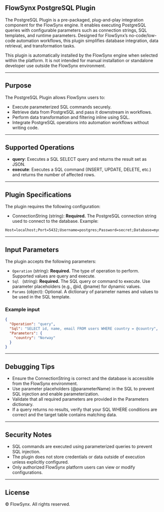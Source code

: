 ## FlowSynx PostgreSQL Plugin

The PostgreSQL Plugin is a pre-packaged, plug-and-play integration component for the FlowSynx engine. It enables executing PostgreSQL queries with configurable parameters such as connection strings, SQL templates, and runtime parameters. Designed for FlowSynx’s no-code/low-code automation workflows, this plugin simplifies database integration, data retrieval, and transformation tasks.

This plugin is automatically installed by the FlowSynx engine when selected within the platform. It is not intended for manual installation or standalone developer use outside the FlowSynx environment.

---

## Purpose

The PostgreSQL Plugin allows FlowSynx users to:

- Execute parameterized SQL commands securely.
- Retrieve data from PostgreSQL and pass it downstream in workflows.
- Perform data transformation and filtering inline using SQL.
- Integrate PostgreSQL operations into automation workflows without writing code.

---

## Supported Operations

- **query**: Executes a SQL SELECT query and returns the result set as JSON.
- **execute**: Executes a SQL command (INSERT, UPDATE, DELETE, etc.) and returns the number of affected rows.

---

## Plugin Specifications

The plugin requires the following configuration:
- ConnectionString (string): **Required.** The PostgreSQL connection string used to connect to the database. Example:
```
Host=localhost;Port=5432;Username=postgres;Password=secret;Database=mydb
```

---

## Input Parameters

The plugin accepts the following parameters:

- `Operation` (string): **Required.** The type of operation to perform. Supported values are query and execute.  
- `Sql ` (string): **Required.** The SQL query or command to execute. Use parameter placeholders (e.g., @id, @name) for dynamic values.  
- `Params` (object): Optional. A dictionary of parameter names and values to be used in the SQL template.

### Example input

```json
{
  "Operation": "query",
  "Sql": "SELECT id, name, email FROM users WHERE country = @country",
  "Parameters": {
    "country": "Norway"
  }
}
```

---

## Debugging Tips

- Ensure the ConnectionString is correct and the database is accessible from the FlowSynx environment.
- Use parameter placeholders (@parameterName) in the SQL to prevent SQL injection and enable parameterization.
- Validate that all required parameters are provided in the Parameters dictionary.
- If a query returns no results, verify that your SQL WHERE conditions are correct and the target table contains matching data. 

---

## Security Notes

- SQL commands are executed using parameterized queries to prevent SQL injection.
- The plugin does not store credentials or data outside of execution unless explicitly configured.
- Only authorized FlowSynx platform users can view or modify configurations.

---

## License

© FlowSynx. All rights reserved.